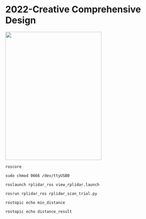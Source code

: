 # 2022-Creative Comprehensive Design
<img src="https://user-images.githubusercontent.com/89307538/201533175-a1353581-156b-4a0b-96b7-6d82b01f8e8e.jpg" width="300" height="400"/> 

```
roscore
```
```
sudo chmod 0666 /dev/ttyUSB0
```
```
roslaunch rplidar_ros view_rplidar.launch
```
```
rosrun rplidar_ros rplidar_scan_trial.py
```
```
rostopic echo min_distance
```
```
rostopic echo distance_result
```

